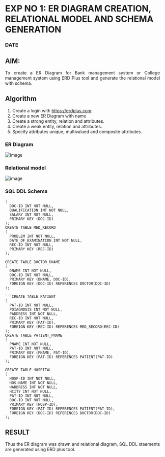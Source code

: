 # EXP NO 1: ER DIAGRAM CREATION, RELATIONAL MODEL AND SCHEMA GENERATION  
### DATE
## AIM:
<div align="justify">
   To create a ER Diagram for Bank management system or College management system using ERD Plus tool and generate the relational model with schema. 
</div>

## Algorithm
1. Create a login with https://erdplus.com.
2. Create a new ER Diagram with name
3. Create a strong entity, relation and attributes.
4. Create a weak entity, relation and attributes.
5. Specify attributes unique, multivalued and composite attributes.

### ER Diagram 
![image](https://github.com/prithviraj5703/DBMS/assets/121418418/8a829b03-57c8-4d2b-a743-183a17360cc9)


### Relational model

![image](https://github.com/prithviraj5703/DBMS/assets/121418418/b946fd13-de53-4833-9ef9-5e7e49e6f634)

### SQL DDL Schema 
```CREATE TABLE DOCTOR
(
  DOC-ID INT NOT NULL,
  QUALIFICATION INT NOT NULL,
  SALARY INT NOT NULL,
  PRIMARY KEY (DOC-ID)
);
CREATE TABLE MED_RECORD
(
  PROBLEM INT NOT NULL,
  DATE_OF_EXAMINATION INT NOT NULL,
  REC-ID INT NOT NULL,
  PRIMARY KEY (REC-ID)
);

CREATE TABLE DOCTOR_DNAME
(
  DNAME INT NOT NULL,
  DOC-ID INT NOT NULL,
  PRIMARY KEY (DNAME, DOC-ID),
  FOREIGN KEY (DOC-ID) REFERENCES DOCTOR(DOC-ID)
);

```CREATE TABLE PATIENT
(
  PAT-ID INT NOT NULL,
  PDIAGNOSIS INT NOT NULL,
  PADDRESS INT NOT NULL,
  REC-ID INT NOT NULL,
  PRIMARY KEY (PAT-ID),
  FOREIGN KEY (REC-ID) REFERENCES MED_RECORD(REC-ID)
);
CREATE TABLE PATIENT_PNAME
(
  PNAME INT NOT NULL,
  PAT-ID INT NOT NULL,
  PRIMARY KEY (PNAME, PAT-ID),
  FOREIGN KEY (PAT-ID) REFERENCES PATIENT(PAT-ID)
);

CREATE TABLE HOSPITAL
(
  HOSP-ID INT NOT NULL,
  HOS-NAME INT NOT NULL,
  HADDRESS INT NOT NULL,
  HCITY INT NOT NULL,
  PAT-ID INT NOT NULL,
  DOC-ID INT NOT NULL,
  PRIMARY KEY (HOSP-ID),
  FOREIGN KEY (PAT-ID) REFERENCES PATIENT(PAT-ID),
  FOREIGN KEY (DOC-ID) REFERENCES DOCTOR(DOC-ID)
);
```
## RESULT 
<div align="justify">
Thus the ER diagram was drawn and relational diagram, SQL DDL staements are generated using ERD plus tool.
</div>
